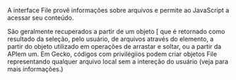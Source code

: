 A interface File provê informações sobre arquivos e permite ao JavaScript a acessar seu conteúdo.

São geralmente recuperados a partir de um objeto [ que é retornado como resultado da seleção, pelo usuário, de arquivos através do elemento, a partir do objeto utilizado em operações de arrastar e soltar, ou a partir da APIem um. Em Gecko, códigos com privilégiios podem criar objetos File representando qualquer arquivo local sem a intereção do usuário (veja para mais informações.)
